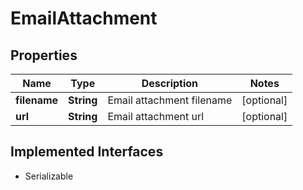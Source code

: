 

# EmailAttachment


## Properties

| Name | Type | Description | Notes |
|------------ | ------------- | ------------- | -------------|
|**filename** | **String** | Email attachment filename |  [optional] |
|**url** | **String** | Email attachment url |  [optional] |


## Implemented Interfaces

* Serializable


